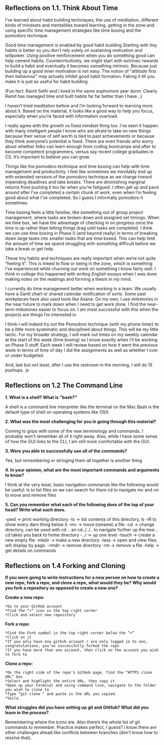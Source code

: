 ## Reflections on 1.1. Think About Time

I’ve learned about habit building techniques, the use of meditation, different kinds of mindsets and mentalities toward learning, getting in the zone and using specific time management strategies like time boxing and the pomodoro technique.

Good time management is enabled by good habit building.Starting with tiny habits is better so you don't rely solely on sustaining motivation and willpower.  Using positive reinforcement when you do something good can help cement habits.  Counterintuitively, we might start with extrinsic rewards to build a habit and eventually it becomes something intrinsic.  Because just building up a good inner motivation is not easy.  The notion of “attitude first then behaviour” may actually inhibit good habit formation.  Faking it till you make it is just as useful for habit building.

(Fun fact: Ramit Sethi and I lived in the same sophomore year dorm.  Clearly Ramit has managed time and built habits far far better than I have…)

I haven’t tried meditation before and I’m looking forward to learning more about it.  Based on the material, it looks like a good way to help you focus, especially when you’re faced with information overload.

I really agree with the growth vs fixed mindset thing too.  I’ve seen it happen with many intelligent people I know who are afraid to take on new things because their sense of self worth is tied to past achievements or because they think everyone’s potential is fixed.  There are even friends who worry about whether folks can learn enough from coding bootcamps and after to become competent programmers, versus say recent college graduates in CS.  It’s important to believe you can grow.

Things like the pomodoro technique and time boxing can help with time management and productivity.  I feel like sometimes we inevitably end up with extended versions of the pomodoro technique as we charge toward impending deadlines and take breaks.  There are diminishing marginal returns from pushing it too far when you’re fatigued.  I often get up and pace around after I’ve completed a certain chunk of work, even when I’m feeling good about what I’ve completed.  So I guess I informally pomodoro it sometimes.

Time boxing feels a little familiar, like something out of group project management, where tasks are broken down and assigned set timings.  When we time box, we have the advantage of checking in on progress once the time is up rather than letting things drag until tasks are completed.  I think we can use time boxing in Phase 0 (and beyond really) in terms of breaking down large tasks into smaller tasks that are time boxed.  This can help limit the amount of time we spend struggling with something difficult before we take a break or get help.

These tiny habits and techniques are really important when we’re not quite “feeling it”.  This is linked to flow or being in the zone, which is something I’ve experienced while churning out work on something I know fairly well.  I think in college this happened with writing English essays when I was done making notes on the readings and forming a thesis in my mind.

I currently do time management better when working in a team.  We usually have a Gantt chart or shared calendar notification of sorts.  Some past workplaces have also used tools like Asana.  On my own, I use milestones in the near future to mark down when I need to get work done.  I find the near-term milestones easier to focus on.  I am most successful with this when the projects are things I’m interested in.

I think I will indeed try out the Pomodoro technique (with my phone timer) to be a little more systematic and disciplined about things.  This will be my little tactic.  For my broader strategy, I will mark out times on my weekly calendar at the start of the week (time boxing) so I know exactly when I’ll be working on Phase 0 stuff.  Each week I will review based on how it went the previous week in terms of time of day I did the assignments as well as whether I over or under budgeted.

And, last but not least, after I use the restroom in the morning, I will do 15 pushups. :p


## Reflections on 1.2 The Command Line

**1. What is a shell? What is "bash?"**

A shell is a command line interpreter like the terminal on the Mac
Bash is the default type of shell on operating systems like OSX.

**2. What was the most challenging for you in going through this material?**

Coming to grips with some of the new terminology and commands.  I probably won't remember all of it right away.  Also, while I have some sense of how the GUI links to the CLI, I am still more comfortable with the GUI.

**3. Were you able to successfully use all of the commands?**

Yes, but remembering or stringing them all together is another thing

**4. In your opinion, what are the most important commands and arguments to know?**

I think at the very least, basic navigation commands like the following would be useful:
ls to list files so we can search for them
cd to navigate
mv and rm to move and remove files

**5.  Can you remember what each of the following does of the top of your head? Write what each does.**

-pwd -> print working directory
-ls -> list contents of this directory, ls -lR to show every darn thing below it
-mv -> move (rename) a file
-cd -> change directory, can be used with cd .. an cd../../.. to navigate further up the tree… cd takes you back to home directory
-../ -> up one level
-touch -> create a new empty file
-mkdir -> make a new directory
-less -> open and view files.  will display by page.
-rmdir -> remove directory
-rm -> remove a file
-help -> get details on commands


## Reflections on 1.4 Forking and Cloning


**If you were going to write instructions for a new person on how to create a new repo, fork a repo, and clone a repo, what would they be? Why would you fork a repository as opposed to create a new one?**

**Create a new repo:**

    *Go to your GitHub account
    *Find the “+” icon in the top right corner
    *Click and select new repository


**Fork a repo:**

    *Find the Fork symbol in the top right corner below the “+”
    *Click on it
    *If you only have one github account / are only logged in to one, congratulations, you’ve successfully forked the repo
    *If you have more than one account, then click on the account you wish to fork to


**Clone a repo:**

    *On the right side of the repo’s GitHub page, find the “HTTPS clone URL” box
    *Select and highlight the entire URL, then copy it
    *Open up your terminal and using command line, navigate to the folder you wish to clone to
    *Type “git clone “ and paste in the URL you copied.
    *Voila.


**What struggles did you have setting up git and GitHub? What did you learn in the process?**

Remembering where the icons are.  Also there’s the whole list of git commands to remember.  Practice makes perfect, I guess?  I know there are other challenges ahead like conflicts between branches (don’t know how to resolve that).



